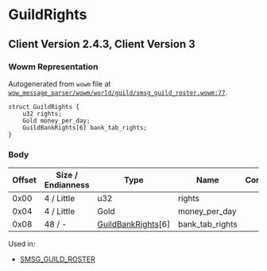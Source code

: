 # GuildRights

## Client Version 2.4.3, Client Version 3

### Wowm Representation

Autogenerated from `wowm` file at [`wow_message_parser/wowm/world/guild/smsg_guild_roster.wowm:77`](https://github.com/gtker/wow_messages/tree/main/wow_message_parser/wowm/world/guild/smsg_guild_roster.wowm#L77).
```rust,ignore
struct GuildRights {
    u32 rights;
    Gold money_per_day;
    GuildBankRights[6] bank_tab_rights;
}
```
### Body

| Offset | Size / Endianness | Type | Name | Comment |
| ------ | ----------------- | ---- | ---- | ------- |
| 0x00 | 4 / Little | u32 | rights |  |
| 0x04 | 4 / Little | Gold | money_per_day |  |
| 0x08 | 48 / - | [GuildBankRights](guildbankrights.md)[6] | bank_tab_rights |  |


Used in:
* [SMSG_GUILD_ROSTER](smsg_guild_roster.md)

